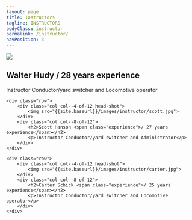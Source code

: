 ```yaml
---
layout: page
title: Instructors
tagline: INSTRUCTORS
bodyClass: instructor
permalink: /instructor/
navPosition: 3
---
```


<div class="container">
	<div class="row">
		<div class="col col--4-of-12 head-shot">
			<img src="{{site.baseurl}}/images/instructor/walter.jpg">
		</div>
		<div class="col col--8-of-12">
			<h2>Walter Hudy <span class="experience">/ 28 years experience</span></h2>
			<p>Instructor Conductor/yard switcher and Locomotive operator</p>
		</div>	
	</div>

	<div class="row">
		<div class="col col--4-of-12 head-shot">
			<img src="{{site.baseurl}}/images/instructor/scott.jpg">
		</div>
		<div class="col col--8-of-12">
			<h2>Scott Hanson <span class="experience">/ 27 years experience</span></h2>
			<p>Instructor Conductor/yard switcher and Administrator</p>
		</div>	
	</div>

	<div class="row">
		<div class="col col--4-of-12 head-shot">
			<img src="{{site.baseurl}}/images/instructor/carter.jpg">
		</div>
		<div class="col col--8-of-12">
			<h2>Carter Schick <span class="experience">/ 25 years experience</span></h2>
			<p>Instructor Conductor/yard switcher and Locomotive operator</p>
		</div>	
	</div>
</div>